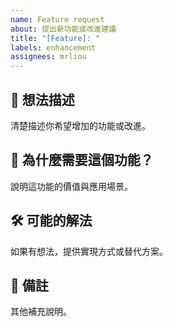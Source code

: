```yaml
---
name: Feature request
about: 提出新功能或改進建議
title: "[Feature]: "
labels: enhancement
assignees: mrliou
---
```


## 🌟 想法描述
清楚描述你希望增加的功能或改進。

## 🤔 為什麼需要這個功能？
說明這功能的價值與應用場景。

## 🛠 可能的解法
如果有想法，提供實現方式或替代方案。

## 📌 備註
其他補充說明。
